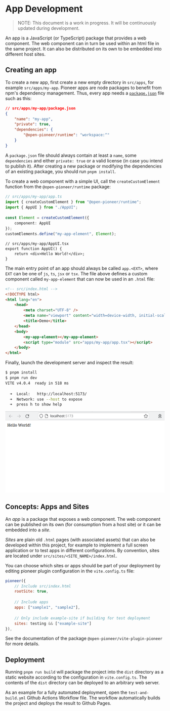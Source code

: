 # App Development

> NOTE: This document is a work in progress.
> It will be continuously updated during development.

An app is a JavaScript (or TypeScript) package that provides a web component.
The web component can in turn be used within an html file in the same project.
It can also be distributed on its own to be embedded into different host sites.

## Creating an app

To create a new app, first create a new empty directory in `src/apps`, for example `src/apps/my-app`.
Pioneer apps are node packages to benefit from npm's dependency management.
Thus, every app needs a [`package.json`](https://docs.npmjs.com/cli/v9/configuring-npm/package-json) file such as this:

```json
// src/apps/my-app/package.json
{
    "name": "my-app",
    "private": true,
    "dependencies": {
        "@open-pioneer/runtime": "workspace:^"
    }
}
```

A `package.json` file should always contain at least a `name`, some `dependencies` and either `private: true` or a valid license (in case you intend to publish it).
After creating a new package or modifying the dependencies of an existing package, you should run `pnpm install`.

To create a web component with a simple UI, call the `createCustomElement` function from the `@open-pioneer/runtime` package:

```ts
// src/apps/my-app/app.ts
import { createCustomElement } from "@open-pioneer/runtime";
import { AppUI } from "./AppUI";

const Element = createCustomElement({
    component: AppUI
});
customElements.define("my-app-element", Element);
```

```tsx
// src/apps/my-app/AppUI.tsx
export function AppUI() {
    return <div>Hello World!</div>;
}
```

The main entry point of an app should always be called `app.<EXT>`, where `EXT` can be one of `js`, `ts`, `jsx` or `tsx`.
The file above defines a custom component called `my-app-element` that can now be used in an `.html` file:

```html
<!-- src/index.html -->
<!DOCTYPE html>
<html lang="en">
    <head>
        <meta charset="UTF-8" />
        <meta name="viewport" content="width=device-width, initial-scale=1.0" />
        <title>Demo</title>
    </head>
    <body>
        <my-app-element></my-app-element>
        <script type="module" src="apps/my-app/app.tsx"></script>
    </body>
</html>
```

Finally, launch the development server and inspect the result:

```sh
$ pnpm install
$ pnpm run dev
VITE v4.0.4  ready in 518 ms

  ➜  Local:   http://localhost:5173/
  ➜  Network: use --host to expose
  ➜  press h to show help
```

![my-app rendered in a Browser](./AppDevelopment_HelloWorldBrowser.png)

## Concepts: Apps and Sites

An _app_ is a package that exposes a web component.
The web component can be published on its own (for consumption from a host site) or it can be embedded into a _site_.

_Sites_ are plain old `.html` pages (with associated assets) that can also be developed within this project,
for example to implement a full screen application or to test apps in different configurations.
By convention, sites are located under `src/sites/<SITE_NAME>/index.html`.

You can choose which sites or apps should be part of your deployment by editing pioneer plugin configuration in the `vite.config.ts` file:

```js
pioneer({
    // Include src/index.html
    rootSite: true,

    // Include apps
    apps: ["sample1", "sample2"],

    // Only include example-site if building for test deployment
    sites: testing && ["example-site"]
}),
```

See the documentation of the package `@open-pioneer/vite-plugin-pioneer` for more details.

## Deployment

Running `pnpm run build` will package the project into the `dist` directory as a static website according to the configuration in `vite.config.ts`.
The contents of the `dist` directory can be deployed to an arbitrary web server.

As an example for a fully automated deployment, open the `test-and-build.yml` Github Actions Workflow file.
The workflow automatically builds the project and deploys the result to Github Pages.
